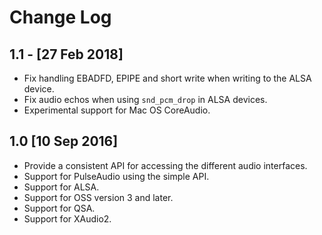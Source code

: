 # Change Log

## 1.1 - \[27 Feb 2018\]

*  Fix handling EBADFD, EPIPE and short write when writing to the ALSA device.
*  Fix audio echos when using `snd_pcm_drop` in ALSA devices.
*  Experimental support for Mac OS CoreAudio.

## 1.0 \[10 Sep 2016\]

*  Provide a consistent API for accessing the different audio interfaces.
*  Support for PulseAudio using the simple API.
*  Support for ALSA.
*  Support for OSS version 3 and later.
*  Support for QSA.
*  Support for XAudio2.
